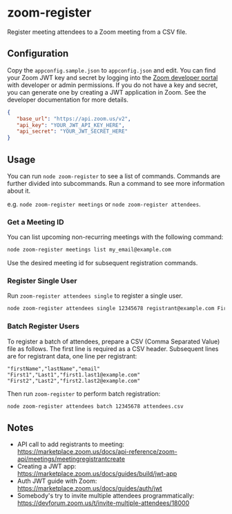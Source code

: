 # zoom-register

Register meeting attendees to a Zoom meeting from a CSV file.

## Configuration

Copy the `appconfig.sample.json` to `appconfig.json` and edit. You can find your Zoom JWT key and secret by logging into the [Zoom developer portal](https://developers.zoom.us/) with developer or admin permissions. If you do not have a key and secret, you can generate one by creating a JWT application in Zoom. See the developer documentation for more details.

```json
{
   "base_url": "https://api.zoom.us/v2",
   "api_key": "YOUR_JWT_API_KEY_HERE",
   "api_secret": "YOUR_JWT_SECRET_HERE"
}
```

## Usage

You can run `node zoom-register` to see a list of commands. Commands are further divided into subcommands. Run a command to see more information about it.

e.g. `node zoom-register meetings` or `node zoom-register attendees`.

### Get a Meeting ID

You can list upcoming non-recurring meetings with the following command:

```sh
node zoom-register meetings list my_email@example.com
```

Use the desired meeting id for subsequent registration commands.

### Register Single User

Run `zoom-register attendees single` to register a single user.

```sh
node zoom-register attendees single 12345678 registrant@example.com Firstname Lastname
```

### Batch Register Users

To register a batch of attendees, prepare a CSV (Comma Separated Value) file as follows. The first line is required as a CSV header. Subsequent lines are for registrant data, one line per registrant:

```csv
"firstName","lastName","email"
"First1","Last1","first1.last1@example.com"
"First2","Last2","first2.last2@example.com"
```

Then run `zoom-register` to perform batch registration:

```sh
node zoom-register attendees batch 12345678 attendees.csv
```

## Notes

- API call to add registrants to meeting: https://marketplace.zoom.us/docs/api-reference/zoom-api/meetings/meetingregistrantcreate
- Creating a JWT app: https://marketplace.zoom.us/docs/guides/build/jwt-app
- Auth JWT guide with Zoom: https://marketplace.zoom.us/docs/guides/auth/jwt
- Somebody's try to invite multiple attendees programmatically: https://devforum.zoom.us/t/invite-multiple-attendees/18000

